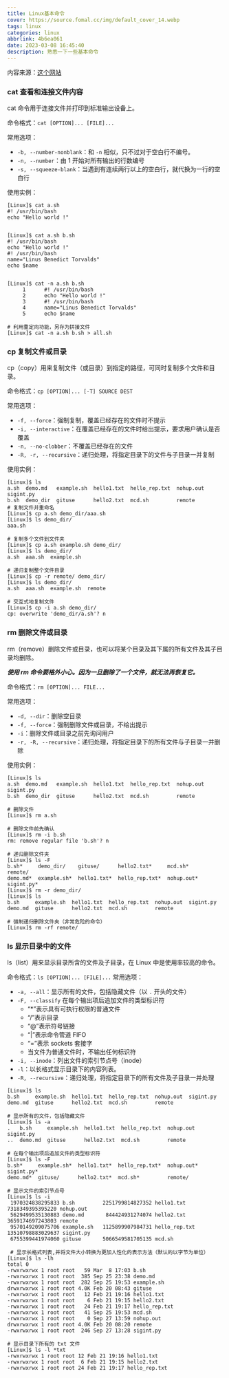 ```yaml
---
title: Linux基本命令
cover: https://source.fomal.cc/img/default_cover_14.webp
tags: linux
categories: linux
abbrlink: 4b6ea061
date: 2023-03-08 16:45:40
description: 熟悉一下一些基本命令
---
```


内容来源：[这个网站](https://gnu-linux.readthedocs.io/zh/latest/index.html)

### cat 查看和连接文件内容
cat 命令用于连接文件并打印到标准输出设备上。

命令格式：`cat [OPTION]... [FILE]...`

常用选项：
* `-b, --number-nonblank`：和 `-n` 相似，只不过对于空白行不编号。
* `-n, --number`：由 1 开始对所有输出的行数编号
* `-s, --squeeze-blank`：当遇到有连续两行以上的空白行，就代换为一行的空白行

使用实例：
```console
[Linux]$ cat a.sh
#! /usr/bin/bash
echo "Hello world !"


[Linux]$ cat a.sh b.sh
#! /usr/bin/bash
echo "Hello world !"
#! /usr/bin/bash
name="Linus Benedict Torvalds"
echo $name


[Linux]$ cat -n a.sh b.sh
     1      #! /usr/bin/bash
     2      echo "Hello world !"
     3      #! /usr/bin/bash
     4      name="Linus Benedict Torvalds"
     5      echo $name

# 利用重定向功能，另存为拼接文件
[Linux]$ cat -n a.sh b.sh > all.sh
```

### cp 复制文件或目录
cp（copy）用来复制文件（或目录）到指定的路径，可同时复制多个文件和目录。

命令格式：`cp [OPTION]... [-T] SOURCE DEST`

常用选项：
* `-f, --force`：强制复制，覆盖已经存在的文件时不提示
* `-i, --interactive`：在覆盖已经存在的文件时给出提示，要求用户确认是否覆盖
* `-n, --no-clobber`：不覆盖已经存在的文件
* `-R, -r, --recursive`：递归处理，将指定目录下的文件与子目录一并复制

使用实例：
```console
[Linux]$ ls
a.sh  demo.md   example.sh  hello1.txt  hello_rep.txt  nohup.out  sigint.py
b.sh  demo_dir  gituse      hello2.txt  mcd.sh         remote
# 复制文件并重命名
[Linux]$ cp a.sh demo_dir/aaa.sh
[Linux]$ ls demo_dir/
aaa.sh

# 复制多个文件到文件夹
[Linux]$ cp a.sh example.sh demo_dir/
[Linux]$ ls demo_dir/
a.sh  aaa.sh  example.sh

# 递归复制整个文件目录
[Linux]$ cp -r remote/ demo_dir/
[Linux]$ ls demo_dir/
a.sh  aaa.sh  example.sh  remote

# 交互式地复制文件
[Linux]$ cp -i a.sh demo_dir/
cp: overwrite 'demo_dir/a.sh'? n
```

### rm 删除文件或目录
rm（remove）删除文件或目录，也可以将某个目录及其下属的所有文件及其子目录均删除。

***使用 rm 命令要格外小心。因为一旦删除了一个文件，就无法再恢复它。***

命令格式：`rm [OPTION]... FILE...`

常用选项：
* `-d, --dir`：删除空目录
* `-f, --force`：强制删除文件或目录，不给出提示
* `-i`：删除文件或目录之前先询问用户
* `-r, -R, --recursive`：递归处理，将指定目录下的所有文件与子目录一并删除

使用实例：
```console
[Linux]$ ls
a.sh  demo.md   example.sh  hello1.txt  hello_rep.txt  nohup.out  sigint.py
b.sh  demo_dir  gituse      hello2.txt  mcd.sh         remote

# 删除文件
[Linux]$ rm a.sh 

# 删除文件前先确认
[Linux]$ rm -i b.sh
rm: remove regular file 'b.sh'? n

# 递归删除文件夹
[Linux]$ ls -F
b.sh*     demo_dir/    gituse/      hello2.txt*     mcd.sh*     remote/
demo.md*  example.sh*  hello1.txt*  hello_rep.txt*  nohup.out*  sigint.py*
[Linux]$ rm -r demo_dir/
[Linux]$ ls
b.sh     example.sh  hello1.txt  hello_rep.txt  nohup.out  sigint.py
demo.md  gituse      hello2.txt  mcd.sh         remote

# 强制递归删除文件夹（非常危险的命令）
[Linux]$ rm -rf remote/
```

### ls 显示目录中的文件
ls（list）用来显示目录所含的文件及子目录，在 Linux 中是使用率较高的命令。

命令格式：`ls [OPTION]... [FILE]...`
常用选项：
* `-a, --all`：显示所有的文件，包括隐藏文件（以 ``.`` 开头的文件）
* `-F, --classify`
  在每个输出项后追加文件的类型标识符
  * “*”表示具有可执行权限的普通文件
  * “/”表示目录
  *  “@”表示符号链接
  *  “|”表示命令管道 FIFO
  *  “=”表示 sockets 套接字
  *  当文件为普通文件时，不输出任何标识符
* `-i, --inode`：列出文件的索引节点号（inode）
* `-l`：以长格式显示目录下的内容列表。
* `-R, --recursive`：递归处理，将指定目录下的所有文件及子目录一并处理

```console
[Linux]$ ls
b.sh     example.sh  hello1.txt  hello_rep.txt  nohup.out  sigint.py
demo.md  gituse      hello2.txt  mcd.sh         remote

# 显示所有的文件，包括隐藏文件
[Linux]$ ls -a
.   b.sh     example.sh  hello1.txt  hello_rep.txt  nohup.out  sigint.py
..  demo.md  gituse      hello2.txt  mcd.sh         remote

# 在每个输出项后追加文件的类型标识符
[Linux]$ ls -F
b.sh*     example.sh*  hello1.txt*  hello_rep.txt*  nohup.out*  sigint.py*
demo.md*  gituse/      hello2.txt*  mcd.sh*         remote/

# 显示文件的索引节点号
[Linux]$ ls -i
 1970324838295833 b.sh         2251799814827352 hello1.txt      7318349395395220 nohup.out
 5629499535130883 demo.md       844424931274074 hello2.txt      3659174697243803 remote
 9570149209075706 example.sh   1125899907984731 hello_rep.txt  13510798883029637 sigint.py
 6755399441974060 gituse       5066549581705135 mcd.sh

 # 显示长格式列表,并将文件大小转换为更加人性化的表示方法（默认的以字节为单位）
[Linux]$ ls -lh
total 0
-rwxrwxrwx 1 root root   59 Mar  8 17:03 b.sh
-rwxrwxrwx 1 root root  385 Sep 25 23:38 demo.md
-rwxrwxrwx 1 root root  282 Sep 25 19:53 example.sh
drwxrwxrwx 1 root root 4.0K Feb 20 08:43 gituse
-rwxrwxrwx 1 root root   12 Feb 21 19:16 hello1.txt
-rwxrwxrwx 1 root root    6 Feb 21 19:15 hello2.txt
-rwxrwxrwx 1 root root   24 Feb 21 19:17 hello_rep.txt
-rwxrwxrwx 1 root root   41 Sep 25 19:53 mcd.sh
-rwxrwxrwx 1 root root    0 Sep 27 13:59 nohup.out
drwxrwxrwx 1 root root 4.0K Feb 20 08:20 remote
-rwxrwxrwx 1 root root  246 Sep 27 13:28 sigint.py

# 显示目录下所有的 txt 文件
[Linux]$ ls -l *txt
-rwxrwxrwx 1 root root 12 Feb 21 19:16 hello1.txt
-rwxrwxrwx 1 root root  6 Feb 21 19:15 hello2.txt
-rwxrwxrwx 1 root root 24 Feb 21 19:17 hello_rep.txt
```